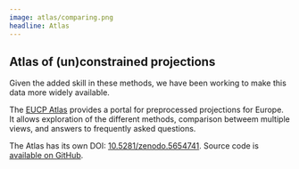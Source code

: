 ```yaml
---
image: atlas/comparing.png
headline: Atlas
---
```


## Atlas of (un)constrained projections

Given the added skill in these methods, we have been working to make this data
more widely available.

The [EUCP Atlas](https://eucp-project.github.io/atlas/) provides a portal for
preprocessed projections for Europe. It allows exploration of the different
methods, comparison betweem multiple views, and answers to frequently asked
questions.

The Atlas has its own DOI:
[10.5281/zenodo.5654741](https://doi.org/10.5281/zenodo.5654741). Source code is
[available on GitHub](https://github.com/eucp-project/atlas/).
